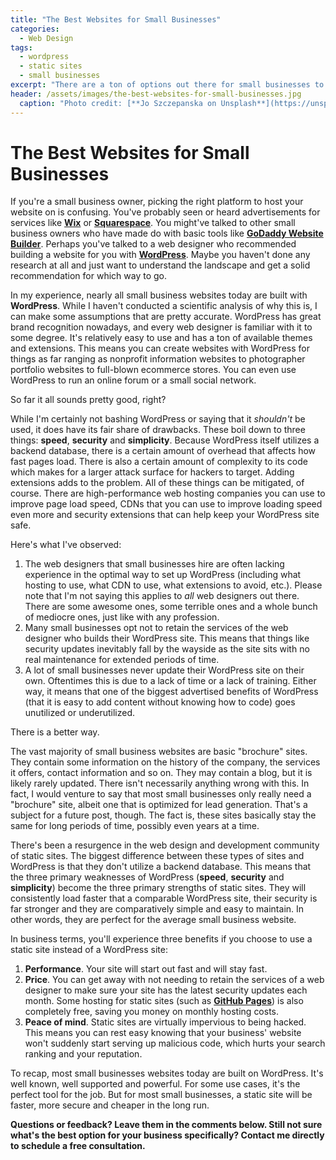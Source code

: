 ```yaml
---
title: "The Best Websites for Small Businesses"
categories:
  - Web Design
tags:
  - wordpress
  - static sites
  - small businesses
excerpt: "There are a ton of options out there for small businesses to use for creating their websites.  This post examines the most popular option and a potentially better alternative."
header: /assets/images/the-best-websites-for-small-businesses.jpg
  caption: "Photo credit: [**Jo Szczepanska on Unsplash**](https://unsplash.com/photos/bjemWZcNF34)"
---
```


# The Best Websites for Small Businesses

If you're a small business owner, picking the right platform to host your website on is confusing.  You've probably seen or heard advertisements for services like [**Wix**](https://www.wix.com/) or [**Squarespace**](https://www.squarespace.com/).  You might've talked to other small business owners who have made do with basic tools like [**GoDaddy Website Builder**](https://www.godaddy.com/websites/website-builder).  Perhaps you've talked to a web designer who recommended building a website for you with [**WordPress**](https://wordpress.org/).  Maybe you haven't done any research at all and just want to understand the landscape and get a solid recommendation for which way to go.

In my experience, nearly all small business websites today are built with **WordPress**.  While I haven't conducted a scientific analysis of why this is, I can make some assumptions that are pretty accurate.  WordPress has great brand recognition nowadays, and every web designer is familiar with it to some degree.  It's relatively easy to use and has a ton of available themes and extensions.  This means you can create websites with WordPress for things as far ranging as nonprofit information websites to photographer portfolio websites to full-blown ecommerce stores.  You can even use WordPress to run an online forum or a small social network.

So far it all sounds pretty good, right?

While I'm certainly not bashing WordPress or saying that it *shouldn't* be used, it does have its fair share of drawbacks.  These boil down to three things:  **speed**, **security** and **simplicity**.  Because WordPress itself utilizes a backend database, there is a certain amount of overhead that affects how fast pages load.  There is also a certain amount of complexity to its code which makes for a larger attack surface for hackers to target.  Adding extensions adds to the problem.  All of these things can be mitigated, of course.  There are high-performance web hosting companies you can use to improve page load speed, CDNs that you can use to improve loading speed even more and security extensions that can help keep your WordPress site safe.

Here's what I've observed:
1.  The web designers that small businesses hire are often lacking experience in the optimal way to set up WordPress (including what hosting to use, what CDN to use, what extensions to avoid, etc.).  Please note that I'm not saying this applies to *all* web designers out there.  There are some awesome ones, some terrible ones and a whole bunch of mediocre ones, just like with any profession.
2.  Many small businesses opt not to retain the services of the web designer who builds their WordPress site.  This means that things like security updates inevitably fall by the wayside as the site sits with no real maintenance for extended periods of time.
3.  A lot of small businesses never update their WordPress site on their own.  Oftentimes this is due to a lack of time or a lack of training.  Either way, it means that one of the biggest advertised benefits of WordPress (that it is easy to add content without knowing how to code) goes unutilized or underutilized.

There is a better way.

The vast majority of small business websites are basic "brochure" sites.  They contain some information on the history of the company, the services it offers, contact information and so on.  They may contain a blog, but it is likely rarely updated.  There isn't necessarily anything wrong with this.  In fact, I would venture to say that most small businesses only really need a "brochure" site, albeit one that is optimized for lead generation.  That's a subject for a future post, though.  The fact is, these sites basically stay the same for long periods of time, possibly even years at a time.

There's been a resurgence in the web design and development community of static sites.  The biggest difference between these types of sites and WordPress is that they don't utilize a backend database.  This means that the three primary weaknesses of WordPress (**speed**, **security** and **simplicity**) become the three primary strengths of static sites.  They will consistently load faster that a comparable WordPress site, their security is far stronger and they are comparatively simple and easy to maintain.  In other words, they are perfect for the average small business website.

In business terms, you'll experience three benefits if you choose to use a static site instead of a WordPress site:
1.  **Performance**.  Your site will start out fast and will stay fast.
2.  **Price**.  You can get away with not needing to retain the services of a web designer to make sure your site has the latest security updates each month.  Some hosting for static sites (such as [**GitHub Pages**](https://pages.github.com/)) is also completely free, saving you money on monthly hosting costs.
3.  **Peace of mind**.  Static sites are virtually impervious to being hacked.  This means you can rest easy knowing that your business' website won't suddenly start serving up malicious code, which hurts your search ranking and your reputation.

To recap, most small businesses websites today are built on WordPress.  It's well known, well supported and powerful.  For some use cases, it's the perfect tool for the job.  But for most small businesses, a static site will be faster, more secure and cheaper in the long run.

**Questions or feedback?  Leave them in the comments below.  Still not sure what's the best option for your business specifically?  Contact me directly to schedule a free consultation.**
